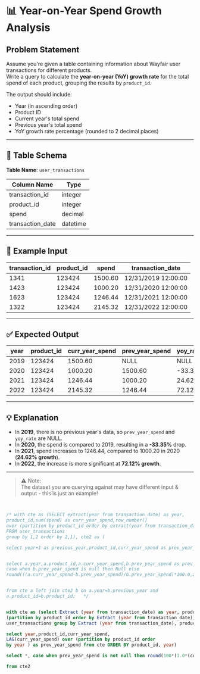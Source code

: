 # 📊 Year-on-Year Spend Growth Analysis

## Problem Statement

Assume you're given a table containing information about Wayfair user transactions for different products.  
Write a query to calculate the **year-on-year (YoY) growth rate** for the total spend of each product, grouping the results by `product_id`.

The output should include:
- Year (in ascending order)
- Product ID
- Current year's total spend
- Previous year's total spend
- YoY growth rate percentage (rounded to 2 decimal places)

---

## 🧾 Table Schema

**Table Name**: `user_transactions`

| Column Name       | Type      |
|-------------------|-----------|
| transaction_id    | integer   |
| product_id        | integer   |
| spend             | decimal   |
| transaction_date  | datetime  |

---

## 🧪 Example Input

| transaction_id | product_id | spend   | transaction_date      |
|----------------|------------|---------|------------------------|
| 1341           | 123424     | 1500.60 | 12/31/2019 12:00:00   |
| 1423           | 123424     | 1000.20 | 12/31/2020 12:00:00   |
| 1623           | 123424     | 1246.44 | 12/31/2021 12:00:00   |
| 1322           | 123424     | 2145.32 | 12/31/2022 12:00:00   |

---

## ✅ Expected Output

| year | product_id | curr_year_spend | prev_year_spend | yoy_rate |
|------|------------|------------------|------------------|----------|
| 2019 | 123424     | 1500.60          | NULL             | NULL     |
| 2020 | 123424     | 1000.20          | 1500.60          | -33.35   |
| 2021 | 123424     | 1246.44          | 1000.20          | 24.62    |
| 2022 | 123424     | 2145.32          | 1246.44          | 72.12    |

---

## 💡 Explanation

- In **2019**, there is no previous year's data, so `prev_year_spend` and `yoy_rate` are NULL.
- In **2020**, the spend is compared to 2019, resulting in a **-33.35%** drop.
- In **2021**, spend increases to 1246.44, compared to 1000.20 in 2020 (**24.62% growth**).
- In **2022**, the increase is more significant at **72.12% growth**.




---

> ⚠️ Note:  
> The dataset you are querying against may have different input & output - this is just an example!



``` sql


/* with cte as (SELECT extract(year from transaction_date) as year,
product_id,sum(spend) as curr_year_spend,row_number()
over (partition by product_id order by extract(year from transaction_date)) as rnk
FROM user_transactions 
group by 1,2 order by 2,1), cte2 as (

select year+1 as previous_year,product_id,curr_year_spend as prev_year_spend from cte order by 2,1)


select a.year,a.product_id,a.curr_year_spend,b.prev_year_spend as prev_year_spend,
case when b.prev_year_spend is null then Null else 
round(((a.curr_year_spend-b.prev_year_spend)/b.prev_year_spend)*100.0,2) end as yoy_rate


from cte a left join cte2 b on a.year=b.previous_year and 
a.product_id=b.product_id;   */


with cte as (select Extract (year from transaction_date) as year, product_id,sum(case when spend<>0 then spend else NULL end) as curr_year_spend, rank() over 
(partition by product_id order by Extract (year from transaction_date)) as rnk from 
user_transactions group by Extract (year from transaction_date), product_id), cte2 as (

select year,product_id,curr_year_spend,
LAG(curr_year_spend) over (partition by product_id order 
by year ) as prev_year_spend from cte ORDER BY product_id, year)

select *, case when prev_year_spend is not null then round(100*(1.0*(curr_year_spend-prev_year_spend)/prev_year_spend),2) else NULL end  as yoy_rate

from cte2
